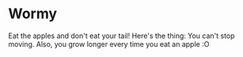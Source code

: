 # Wormy

Eat the apples and don't eat your tail! Here's the thing: You can't stop 
moving. Also, you grow longer every time you eat an apple :O
